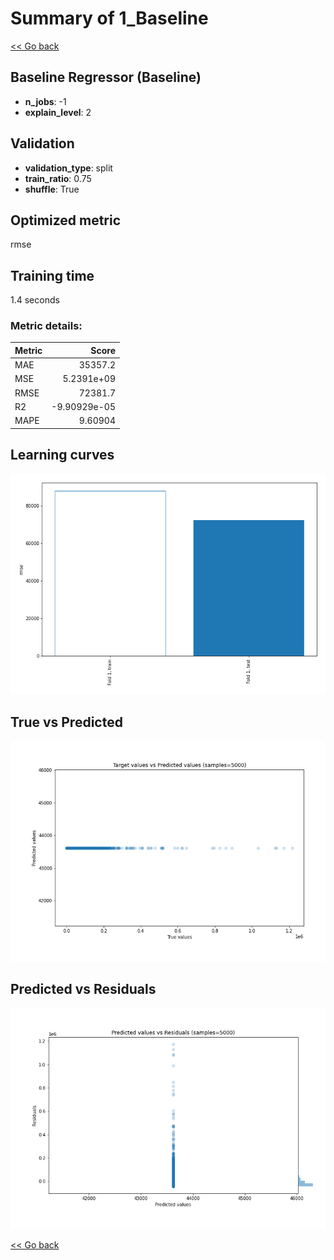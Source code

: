 # Summary of 1_Baseline

[<< Go back](../README.md)


## Baseline Regressor (Baseline)
- **n_jobs**: -1
- **explain_level**: 2

## Validation
 - **validation_type**: split
 - **train_ratio**: 0.75
 - **shuffle**: True

## Optimized metric
rmse

## Training time

1.4 seconds

### Metric details:
| Metric   |           Score |
|:---------|----------------:|
| MAE      | 35357.2         |
| MSE      |     5.2391e+09  |
| RMSE     | 72381.7         |
| R2       |    -9.90929e-05 |
| MAPE     |     9.60904     |



## Learning curves
![Learning curves](learning_curves.png)
## True vs Predicted

![True vs Predicted](true_vs_predicted.png)


## Predicted vs Residuals

![Predicted vs Residuals](predicted_vs_residuals.png)



[<< Go back](../README.md)
